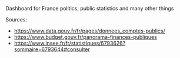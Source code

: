 Dashboard for France politics, public statistics and many other things

Sources:
- https://www.data.gouv.fr/fr/pages/donnees_comptes-publics/
- https://www.budget.gouv.fr/panorama-finances-publiques
- https://www.insee.fr/fr/statistiques/6793626?sommaire=6793644#consulter